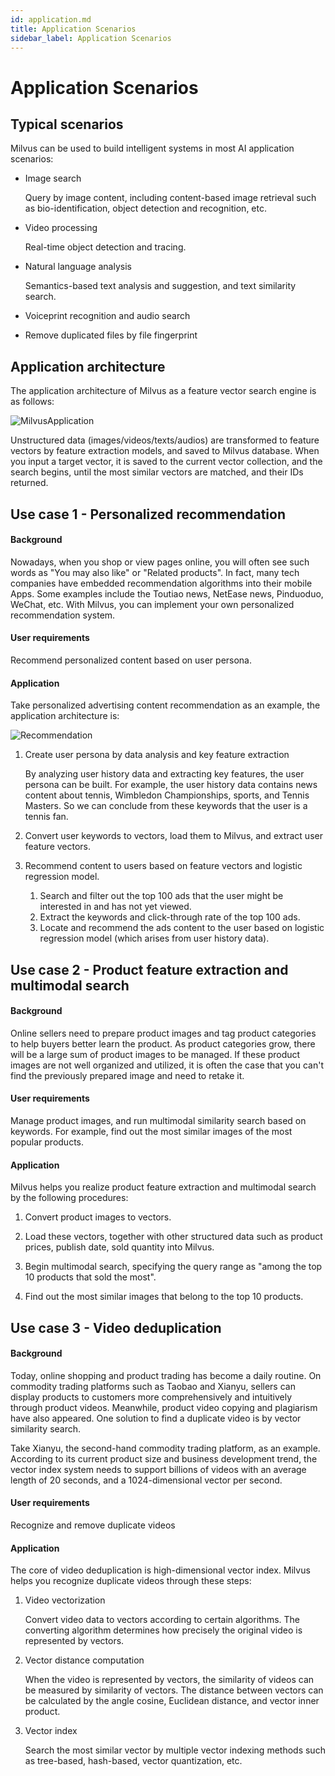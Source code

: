 ```yaml
---
id: application.md
title: Application Scenarios
sidebar_label: Application Scenarios
---
```


# Application Scenarios

## Typical scenarios

Milvus can be used to build intelligent systems in most AI application scenarios:

- Image search

  Query by image content, including content-based image retrieval such as bio-identification, object detection and recognition, etc.

- Video processing

  Real-time object detection and tracing.

- Natural language analysis

  Semantics-based text analysis and suggestion, and text similarity search.

- Voiceprint recognition and audio search

- Remove duplicated files by file fingerprint

## Application architecture

The application architecture of Milvus as a feature vector search engine is as follows:

![MilvusApplication](../../../assets/application_arch.png)

Unstructured data (images/videos/texts/audios) are transformed to feature vectors by feature extraction models, and saved to Milvus database. When you input a target vector, it is saved  to the current vector collection, and the search begins, until the most similar vectors are matched, and their IDs returned.

## Use case 1 - Personalized recommendation

#### Background

Nowadays, when you shop or view pages online, you will often see such words as "You may also like" or "Related products". In fact, many tech companies have embedded recommendation algorithms into their mobile Apps. Some examples include the Toutiao news, NetEase news, Pinduoduo, WeChat, etc. With Milvus, you can implement your own personalized recommendation system.

#### User requirements

Recommend personalized content based on user persona.

#### Application

Take personalized advertising content recommendation as an example, the application architecture is:

![Recommendation](../../../assets/ads_recommend.png)

1. Create user persona by data analysis and key feature extraction

   By analyzing user history data and extracting key features, the user persona can be built. For example, the user history data contains news content about tennis, Wimbledon Championships, sports, and Tennis Masters. So we can conclude from these keywords that the user is a tennis fan.

2. Convert user keywords to vectors, load them to Milvus, and extract user feature vectors.

3. Recommend content to users based on feature vectors and logistic regression model.

   1) Search and filter out the top 100 ads that the user might be interested in and has not yet viewed.
   2) Extract the keywords and click-through rate of the top 100 ads.
   3) Locate and recommend the ads content to the user based on logistic regression model (which arises from user history data).

## Use case 2 - Product feature extraction and multimodal search

#### Background

Online sellers need to prepare product images and tag product categories to help buyers better learn the product. As product categories grow, there will be a large sum of product images to be managed. If these product images are not well organized and utilized, it is often the case that you can't find the previously prepared image and need to retake it. 

#### User requirements

Manage product images, and run multimodal similarity search based on keywords. For example, find out the most similar images of the most popular products.

#### Application 

Milvus helps you realize product feature extraction and multimodal search by the following procedures: 

1. Convert product images to vectors.

2. Load these vectors, together with other structured data such as product prices, publish date, sold quantity into Milvus.

3. Begin multimodal search, specifying the query range as "among the top 10 products that sold the most".

4. Find out the most similar images that belong to the top 10 products.


## Use case 3 - Video deduplication

#### Background

Today, online shopping and product trading has become a daily routine. On commodity trading platforms such as Taobao and Xianyu, sellers can display products to customers more comprehensively and intuitively through product videos. Meanwhile, product video copying and plagiarism have also appeared. One solution to find a duplicate video is by vector similarity search.

Take Xianyu, the second-hand commodity trading platform, as an example. According to its current product size and business development trend, the vector index system needs to support billions of videos with an average length of 20 seconds, and a 1024-dimensional vector per second.

#### User requirements

Recognize and remove duplicate videos

#### Application

The core of video deduplication is high-dimensional vector index. Milvus helps you recognize duplicate videos through these steps:

1. Video vectorization

   Convert video data to vectors according to certain algorithms. The converting algorithm determines how precisely the original video is represented by vectors.

2. Vector distance computation

   When the video is represented by vectors, the similarity of videos can be measured by similarity of vectors. The distance between vectors can be calculated by the angle cosine, Euclidean distance, and vector inner product.

3. Vector index

   Search the most similar vector by multiple vector indexing methods such as tree-based, hash-based, vector quantization, etc.
